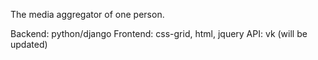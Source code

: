 The media aggregator of one person.

Backend: python/django
Frontend: css-grid, html, jquery
API: vk (will be updated)
